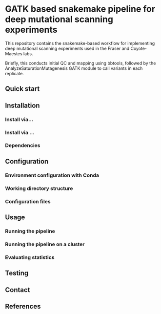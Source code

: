 # GATK based snakemake pipeline for deep mutational scanning experiments

This repository contains the snakemake-based workflow for implementing
deep mutational scanning experiments used in the Fraser and Coyote-Maestes labs.

Briefly, this conducts initial QC and mapping using bbtools, followed by the
AnalyzeSaturationMutagenesis GATK module to call variants in each replicate.

## Quick start

## Installation

### Install via...

### Install via ...

### Dependencies

## Configuration

### Environment configuration with Conda

### Working directory structure

### Configuration files



## Usage

### Running the pipeline

### Running the pipeline on a cluster

### Evaluating statistics

## Testing

## Contact

## References